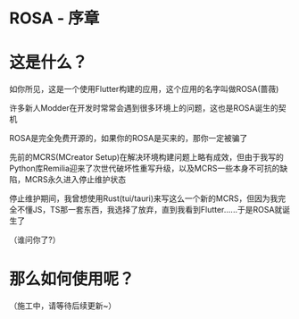 # ROSA - 序章


# 这是什么？

如你所见，这是一个使用Flutter构建的应用，这个应用的名字叫做ROSA(蔷薇)

许多新人Modder在开发时常常会遇到很多环境上的问题，这也是ROSA诞生的契机

ROSA是完全免费开源的，如果你的ROSA是买来的，那你一定被骗了

先前的MCRS(MCreator Setup)在解决环境构建问题上略有成效，但由于我写的Python库Remilia迎来了次世代破坏性重写升级，以及MCRS一些本身不可抗的缺陷，MCRS永久进入停止维护状态

停止维护期间，我曾想使用Rust(tui/tauri)来写这么一个新的MCRS，但因为我完全不懂JS，TS那一套东西，我选择了放弃，直到我看到Flutter......于是ROSA就诞生了

（谁问你了?）


# 那么如何使用呢？

（施工中，请等待后续更新~）
